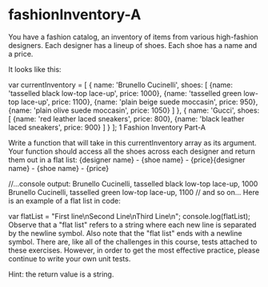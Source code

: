 # fashionInventory-A
You have a fashion catalog, an inventory of items from various high-fashion designers. Each designer has a lineup of shoes. Each shoe has a name and a price.

It looks like this:

var currentInventory = [
  {
    name: 'Brunello Cucinelli',
    shoes: [
      {name: 'tasselled black low-top lace-up', price: 1000},
      {name: 'tasselled green low-top lace-up', price: 1100},
      {name: 'plain beige suede moccasin', price: 950},
      {name: 'plain olive suede moccasin', price: 1050}
    ]
  },
  {
    name: 'Gucci',
    shoes: [
      {name: 'red leather laced sneakers', price: 800},
      {name: 'black leather laced sneakers', price: 900}
    ]
  }
];
1
Fashion Inventory Part-A

Write a function that will take in this currentInventory array as its argument. Your function should access all the shoes across each designer and return them out in a flat list: {designer name} - {shoe name} - {price}{designer name} - {shoe name} - {price}

//...console output:
Brunello Cucinelli, tasselled black low-top lace-up, 1000
Brunello Cucinelli, tasselled green low-top lace-up, 1100
// and so on...
Here is an example of a flat list in code:

var flatList = "First line\nSecond Line\nThird Line\n";
console.log(flatList);
Observe that a "flat list" refers to a string where each new line is separated by the newline symbol. Also note that the "flat list" ends with a newline symbol. There are, like all of the challenges in this course, tests attached to these exercises. However, in order to get the most effective practice, please continue to write your own unit tests.

Hint: the return value is a string.
